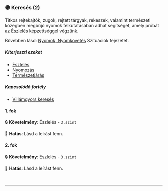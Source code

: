 ### 🟣 Keresés (2)

Titkos rejtekajtók, zugok, rejtett tárgyak, rekeszek, valamint természeti közegben megbújó nyomok felkutatásában adhat segítséget, amely próbát az [Észlelés](../kepzettsegek.primer.altalanos/eszleles.md) képzettséggel végzünk.

Bővebben lásd: [Nyomok, Nyomkövetés](../152_01_nyomok_nyomkovetes_termeszet.md) Szituációk fejezetét.

##### Kiterjeszti ezeket

- [Észlelés](../kepzettsegek.primer.altalanos/eszleles.md)
- [Nyomozás](../kepzettsegek.primer.altalanos/nyomozas.md)
- [Természetjárás](../kepzettsegek.szekunder/termeszetjaras.md)

##### Kapcsolódó fortély

- [Villámgyors keresés](villamgyors.kereses.md)

#### 1. fok

🔒 **Követelmény**: Észlelés - `3.szint`

🌟 **Hatás**: Lásd a leírást fenn.

#### 2. fok

🔒 **Követelmény**: Észlelés - `3.szint`

🌟 **Hatás**: Lásd a leírást fenn.

<br />

---
